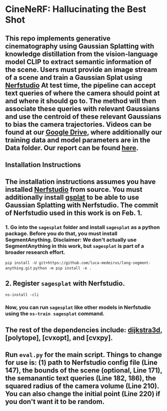 # CineNeRF: Hallucinating the Best Shot
## This repo implements generative cinematography using Gaussian Splatting with knowledge distillation from the vision-language model CLIP to extract semantic information of the scene. Users must provide an image stream of a scene and train a Gaussian Splat using [Nerfstudio](https://docs.nerf.studio/quickstart/installation.html) At test time, the pipeline can accept text queries of where the camera should point at and where it should go to. The method will then associate these queries with relevant Gaussians and use the centroid of these relevant Gaussians to bias the camera trajectories. Videos can be found at our [Google Drive](https://drive.google.com/drive/u/0/folders/1H4DUR7NeCqm-TfHIMmKufGwOiaLYA4tL), where additionally our training data and model parameters are in the Data folder. Our report can be found [here](CineNeRF.pdf).

## Installation Instructions

## The installation instructions assumes you have installed [Nerfstudio](https://docs.nerf.studio/quickstart/installation.html) from source. You must additionally install [gsplat](https://github.com/nerfstudio-project/gsplat) to be able to use Gaussian Splatting with Nerfstudio. The commit of Nerfstudio used in this work is on Feb. 1.

### 1. Go into the `sagesplat` folder and install `sagesplat` as a python package. Before you do that, you must install SegmentAnything. Disclaimer: We don't actually use SegmentAnything in this work, but `sagesplat` is part of a broader research effort. 
`pip install -U git+https://github.com/luca-medeiros/lang-segment-anything.git`
`python -m pip install -e .`

## 2. Register `sagesplat` with Nerfstudio.
`ns-install -cli`

### Now, you can run `sagesplat` like other models in Nerfstudio using the `ns-train sagesplat` command. 

## The rest of the dependencies include: [dijkstra3d](https://github.com/seung-lab/dijkstra3d), [polytope], [cvxopt], and [cvxpy].

## Run `eval.py` for the main script. Things to change for use is: (1) path to Nerfstudio config file (Line 147), the bounds of the scene (optional, Line 171), the semanantic text queries (Line 182, 186), the squared radius of the camera volume (Line 210). You can also change the initial point (Line 220) if you don't want it to be random.
